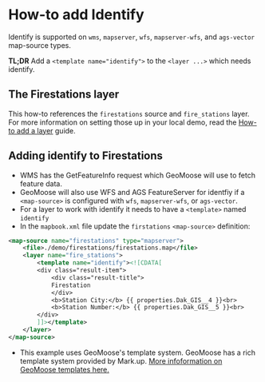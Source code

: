 # How-to add Identify

Identify is supported on `wms`, `mapserver`, `wfs`, `mapserver-wfs`, and `ags-vector` map-source types.

**TL;DR** Add a `<template name="identify">` to the `<layer ...>` which needs identify.

## The Firestations layer

This how-to references the `firestations` source and `fire_stations` layer.
For more information on setting those up in your local demo, read the
[How-to add a layer](./add-a-layer.md) guide.

## Adding identify to Firestations

* WMS has the GetFeatureInfo request which GeoMoose will use to fetch feature data.
* GeoMoose will also use WFS and AGS FeatureServer for identfiy if a `<map-source>` is 
  configured with `wfs`, `mapserver-wfs`, or `ags-vector`.
* For a layer to work with identify it needs to have a `<template>` named `identify`
* In the `mapbook.xml` file update the `firstations` `<map-source>` definition:

```xml
<map-source name="firestations" type="mapserver">
    <file>./demo/firestations/firestations.map</file>
    <layer name="fire_stations">
        <template name="identify"><![CDATA[
        <div class="result-item">
            <div class="result-title">
            Firestation
            </div>
            <b>Station City:</b> {{ properties.Dak_GIS__4 }}<br>
            <b>Station Number:</b> {{ properties.Dak_GIS__5 }}<br>
        </div>
        ]]></template>
    </layer>
</map-source>
```

* This example uses GeoMoose's template system.  GeoMoose has a rich template system provided by Mark.up.
  [More infoformation on GeoMoose templates here.](http://geomoose.github.io/gm3/templates.html)
